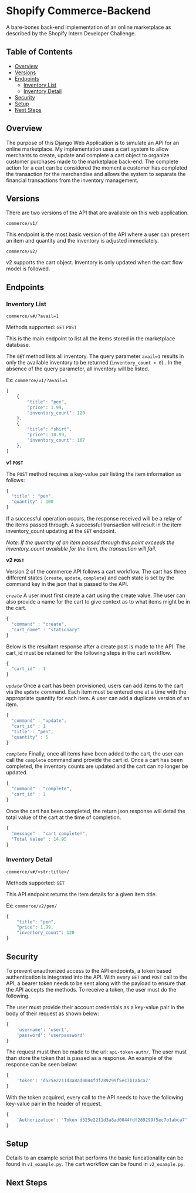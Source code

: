 # Shopify Commerce-Backend
A bare-bones back-end implementation of an online marketplace as described by the Shopify Intern Developer Challenge.

Table of Contents
-----------------

  * [Overview](#overview)
  * [Versions](#versions)
  * [Endpoints](#endpoints)
     * [Inventory List](#inventory-list)
     * [Inventory Detail](#inventory-detail)
   * [Security](#security)
   * [Setup](#setup)
   * [Next Steps](#next-steps)

## Overview
The purpose of this Django Web Application is to simulate an API for an online marketplace. My implementation uses a cart system to allow merchants to create, update and complete a cart object to organize customer purchases made to the marketplace back-end. The complete action for a cart can be considered the moment a customer has completed the transaction for the merchandise and allows the system to separate the financial transactions from the inventory management.

## Versions

There are two versions of the API that are available on this web application.

`commerce/v1/`

This endpoint is the most basic version of the API where a user 		can present an item and quantity and the inventory is adjusted immediately.

`commerce/v2/`

v2 supports the cart object. Inventory is only updated when the cart flow model is followed.

## Endpoints
### Inventory List
`commerce/v#/?avail=1`

Methods supported:
`GET` `POST`

This is the main endpoint to list all the items stored in the marketplace database.

The `GET` method lists all inventory. The query parameter `avail=1` results in only the available inventory to be returned (`inventory_count > 0`) .  In the absence of the query parameter, all inventory will be listed.

Ex:
`commerce/v1/?avail=1`

```javascript
[
    {
        "title": "pen",
        "price": 1.99,
        "inventory_count": 120
    },
    {
        "title": "shirt",
        "price": 10.99,
        "inventory_count": 167
    },
]    
```

**v1 `POST`**

The `POST` method requires a key-value pair listing the item information as follows:

```javascript
{
  "title" : "pen",
  "quantity" : 100
}
```
If a successful operation occurs, the response received will be a relay of the items passed through. A successful transaction will result in the item inventory_count updating at the `GET` endpoint.

*Note: If the quantity of an item passed through this point exceeds the inventory_count available for the item, the transaction will fail.*


**v2 `POST`**

Version 2 of the commerce API follows a cart workflow. The cart has three different states (`create`, `update`, `complete`) and each state is set by the command key in the json that is passed to the API.


*`create`*
A user must first create a cart using the create value. The user can also provide a name for the cart to give context as to what items might be in the cart.
```javascript
{
  "command" : "create",
  "cart_name" : "stationary"
}
```
Below is the resultant response after a create post is made to the API. The cart_id must be retained for the following steps in the cart workflow.

```javascript
{
  "cart_id" : 1
}
```

*`update`*
Once a cart has been provisioned, users can add items to the cart via the `update` command. Each item must be entered one at a time with the appropriate quantity for each item. A user can add a duplicate version of an item.
```javascript
{
  "command" : "update",
  "cart_id" : 1
  "title" : "pen",
  "quantity" : 5
}
```
*`complete`*
Finally, once all items have been added to the cart, the user can call the `complete` command and provide the cart  id. Once a cart has been completed, the inventory counts are updated and the cart can no longer be updated.
```javascript
{
  "command" : "complete",
  "cart_id" : 1
}
```
Once the cart has been completed, the return json response will detail the total value of the cart at the time of completion.
```javascript
{
  "message" : "cart complete!",
  "Total Value" : 14.95
}
```
 ### Inventory Detail
`commerce/v#/<str:title>/`

Methods supported:
`GET`

This API endpoint returns the item details for a given item title.

Ex:
`commerce/v2/pen/`
```javascript
{
    "title": "pen",
    "price": 1.99,
    "inventory_count": 120
}
```

## Security

To prevent unauthorized access to the API endpoints, a token based authentication is integrated into the API. With every `GET` and `POST` call to the API, a bearer token needs to be sent along with the payload to ensure that the API accepts the methods. To receive a token, the user must do the following.

The user must provide their account credentials as a key-value pair in the body of their request as shown below:
```javascript
{
	'username': 'user1',
	'password': 'userpassword'
}
```
The request must then be made to the url: `api-token-auth/`. The user must than store the token that is passed as a response. An example of the response can be seen below:
```javascript
{
	'token': 'd525e2211d3a8ad0044fdf289299f5ec7b1abca7'
}
```
With the token acquired, every call to the API needs to have the following key-value pair in the header of request.

```javascript
{
	'Authorization': 'Token d525e2211d3a8ad0044fdf289299f5ec7b1abca7'
}
```
## Setup

Details to an example script that performs the basic funcationality can be found in `v1_example.py`. The cart workflow can be found in `v2_example.py`.

## Next Steps
